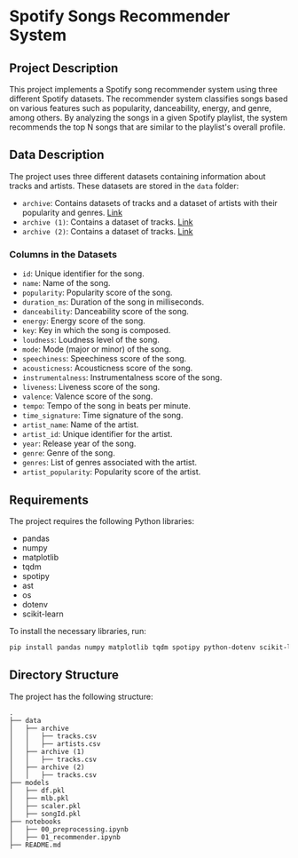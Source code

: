# Spotify Songs Recommender System

## Project Description

This project implements a Spotify song recommender system using three different Spotify datasets. The recommender system classifies songs based on various features such as popularity, danceability, energy, and genre, among others. By analyzing the songs in a given Spotify playlist, the system recommends the top N songs that are similar to the playlist's overall profile.

## Data Description

The project uses three different datasets containing information about tracks and artists. These datasets are stored in the `data` folder:

- `archive`: Contains datasets of tracks and a dataset of artists with their popularity and genres. [Link](https://www.kaggle.com/datasets/yamaerenay/spotify-dataset-19212020-600k-tracks/data)
- `archive (1)`: Contains a dataset of tracks. [Link](https://www.kaggle.com/datasets/rodolfofigueroa/spotify-12m-songs)
- `archive (2)`: Contains a dataset of tracks. [Link](https://www.kaggle.com/datasets/amitanshjoshi/spotify-1million-tracks)

### Columns in the Datasets

- `id`: Unique identifier for the song.
- `name`: Name of the song.
- `popularity`: Popularity score of the song.
- `duration_ms`: Duration of the song in milliseconds.
- `danceability`: Danceability score of the song.
- `energy`: Energy score of the song.
- `key`: Key in which the song is composed.
- `loudness`: Loudness level of the song.
- `mode`: Mode (major or minor) of the song.
- `speechiness`: Speechiness score of the song.
- `acousticness`: Acousticness score of the song.
- `instrumentalness`: Instrumentalness score of the song.
- `liveness`: Liveness score of the song.
- `valence`: Valence score of the song.
- `tempo`: Tempo of the song in beats per minute.
- `time_signature`: Time signature of the song.
- `artist_name`: Name of the artist.
- `artist_id`: Unique identifier for the artist.
- `year`: Release year of the song.
- `genre`: Genre of the song.
- `genres`: List of genres associated with the artist.
- `artist_popularity`: Popularity score of the artist.

## Requirements

The project requires the following Python libraries:

- pandas
- numpy
- matplotlib
- tqdm
- spotipy
- ast
- os
- dotenv
- scikit-learn

To install the necessary libraries, run:

```bash
pip install pandas numpy matplotlib tqdm spotipy python-dotenv scikit-learn
```

## Directory Structure

The project has the following structure:

```
.
├── data
│   ├── archive
│   │   ├── tracks.csv
│   │   ├── artists.csv
│   ├── archive (1)
│   │   ├── tracks.csv
│   ├── archive (2)
│   │   ├── tracks.csv
├── models
│   ├── df.pkl
│   ├── mlb.pkl
│   ├── scaler.pkl
│   ├── songId.pkl
├── notebooks
│   ├── 00_preprocessing.ipynb
│   ├── 01_recommender.ipynb
├── README.md
```
